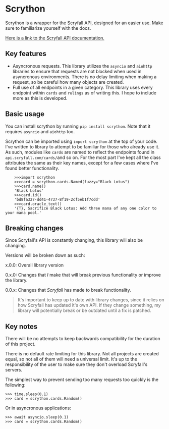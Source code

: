 ﻿# Scrython

Scrython is a wrapper for the Scryfall API, designed for an easier use. Make sure to familiarize yourself with the docs.

[Here is a link to the Scryfall API documentation.](https://scryfall.com/docs/api)

## Key features

 - Asyncronous requests. This library utilizes the `asyncio` and `aiohttp` libraries to ensure that requests are not blocked when used in asyncronous environments. There is no delay limiting when making a request, so be careful how many objects are created.
 - Full use of all endpoints in a given category. This library uses every endpoint within `cards` and `rulings` as of writing this. I hope to include more as this is developed.

## Basic usage

You can install scrython by running `pip install scrython`. Note that it requires `asyncio` and `aiohttp` too.

Scrython can be imported using `import scrython` at the top of your code.
I've written to library to attempt to be familiar for those who already use it. As such, modules like `cards` are named to reflect the endpoints found in `api.scryfall.com/cards/`and so on.
For the most part I've kept all the class attributes the same as their key names, except for a few cases where I've found better functionality.

```
    >>>import scrython
    >>>card = scrython.cards.Named(fuzzy="Black Lotus")
    >>>card.name()
    'Black Lotus'
    >>>card.id()
    'bd8fa327-dd41-4737-8f19-2cf5eb1f7cdd'
    >>>card.oracle_text()
    '{T}, Sacrifice Black Lotus: Add three mana of any one color to your mana pool.'
```

## Breaking changes
Since Scryfall's API is constantly changing, this library will also be changing.

Versions will be broken down as such:

x.0.0: Overall library version

0.x.0: Changes that *I* make that will break previous functionality or improve the library.

0.0.x: Changes that *Scryfall* has made to break functionality.

>It's important to keep up to date with library changes, since it relies on how Scryfall has updated it's own API. If they change something, my library will potentially break or be outdated until a fix is patched.

## Key notes
There will be no attempts to keep backwards compatibility for the duration of this project.

There is no default rate limiting for this library. Not all projects are created equal, so not all of them will need a universal limit. It's up to the responsibility of the user to make sure they don't overload Scryfall's servers.

The simplest way to prevent sending too many requests too quickly is the following:

    >>> time.sleep(0.1)
    >>> card = scrython.cards.Random()

Or in asyncronous applications:

    >>> await asyncio.sleep(0.1)
    >>> card = scrython.cards.Random()

